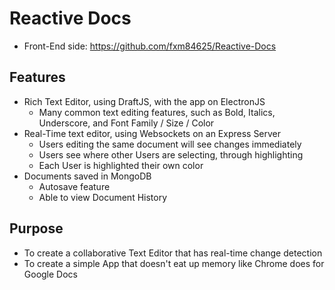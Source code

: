 # Reactive Docs
- Front-End side: https://github.com/fxm84625/Reactive-Docs

## Features
- Rich Text Editor, using DraftJS, with the app on ElectronJS
  - Many common text editing features, such as Bold, Italics, Underscore, and Font Family / Size / Color
- Real-Time text editor, using Websockets on an Express Server
  - Users editing the same document will see changes immediately
  - Users see where other Users are selecting, through highlighting
  - Each User is highlighted their own color
- Documents saved in MongoDB
  - Autosave feature
  - Able to view Document History

## Purpose
- To create a collaborative Text Editor that has real-time change detection
- To create a simple App that doesn't eat up memory like Chrome does for Google Docs
